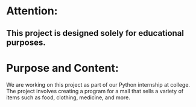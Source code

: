 # Attention:
This project is designed solely for educational purposes.
---
# Purpose and Content:
We are working on this project as part of our Python internship at college. The project involves creating a program for a mall that sells a variety of items such as food, clothing, medicine, and more.